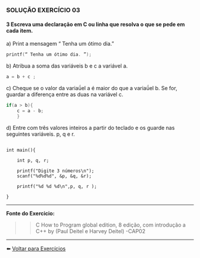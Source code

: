 ### SOLUÇÃO EXERCÍCIO 03
#### 3  Escreva uma declaração em C ou linha que resolva o que se pede em cada item.

a) Print a mensagem “ Tenha um ótimo dia.”<br>
```c
printf(“ Tenha um ótimo dia. ”);
```
b) Atribua a soma das variáveis b e c a variável a.<br>
```c
a = b + c ;
```
c) Cheque se o valor da variaǘel a é maior do que a variaǘel b. Se for, guardar a diferença entre as duas na variável c.
```c
if(a > b){
    c = a - b;        
    }
```
d) Entre com três valores inteiros a partir do teclado e os guarde nas seguintes variáveis. p, q e r.
```c#include<stdio.h>

int main(){

    int p, q, r;

    printf("Digite 3 números\n");
    scanf("%d%d%d", &p, &q, &r);

    printf("%d %d %d\n",p, q, r );

}
```

______

**Fonte do Exercicio:** <br>
  >> C How to Program global edition, 8 edição, com introdução a C++ by (Paul Deitel e Harvey Deitel) -CAP02
    
 ______
  
:arrow_left: [Voltar para Exercícios](https://github.com/Evaldo-comp/C/blob/master/Exerc%C3%ADcios/introdu%C3%A7%C3%A3o.md)

